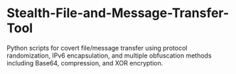 # Stealth-File-and-Message-Transfer-Tool
Python scripts for covert file/message transfer using protocol randomization, IPv6 encapsulation, and multiple obfuscation methods including Base64, compression, and XOR encryption.
